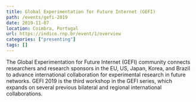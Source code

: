 ```yaml
---
title: Global Experimentation for Future Internet (GEFI)
path: /events/gefi-2019
date: 2019-11-07
location: Coimbra, Portugal
url: https://indico.rnp.br/event/1/overview
categories: ["presenting"]
tags: []
---
```


The Global Experimentation for Future Internet (GEFI) community connects researchers and research sponsors in the EU, US, Japan, Korea, and Brazil to advance international collaboration for experimental research in future networks. GEFI 2019 is the third workshop in the GEFI series, which expands on several previous bilateral and regional international collaborations.
